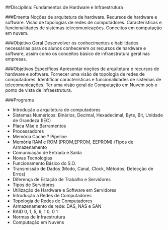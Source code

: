 ##Disciplina: Fundamentos de Hardware e Infraestrutura

###Ementa
Noções de arquitetura de hardware. Recursos de hardware e software. Visão de topologias de redes de computadores. Características e funcionalidades de sistemas telecomunicações. Conceitos em computação em nuvem.

###Objetivo Geral
Desenvolver os conhecimentos e habilidades necessárias para os alunos conhecerem os recursos de hardware e software, assim como os conceitos básico de infraestrutura geral nas empresas.

###Objetivos Especificos
Apresentar noções de arquitetura e recursos de hardware e software. Fornecer uma visão de topologia de redes de computadores. Identificar características e funcionalidades de sistemas de telecomunicações. Ter uma visão geral de Computação em Nuvem sob o ponto de vista de infraestrutura.

###Programa

- Introdução a arquitetura de computadores
- Sistemas Numéricos: Binários, Decimal, Hexadecimal, Byte, Bit, Unidade de Grandeza (IEC)
- Placa Mãe e Barramentos
- Processadores
- Memória Cache ? Pipeline
- Memória RAM e ROM (PROM,EPROM, EEPROM) /Tipos de Armazenamento
- Comunicação de Entrada e Saída
- Novas Tecnologias
- Funcionamento Básico do S.O.
- Transmissão de Dados (Modo, Canal, Clock, Métodos, Detecção de Erros)
- Diferença de Estação de Trabalho e Servidores
- Tipos de Servidores
- Utilização de Hardware e Software em Servidores
- Introdução a Redes de Computadores
- Topologia de Redes de Computadores
- Armazenamento de rede: DAS, NAS e SAN
- RAID 0, 1, 5, 6, 1 0, 0 1
- Normas de Infraestrutura
- Computação em Nuvens
